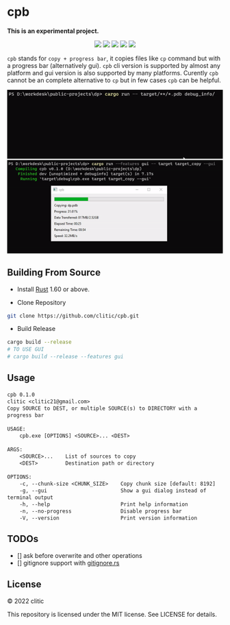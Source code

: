 # cpb

**This is an experimental project.**

<p align="center">
  <img src="https://img.shields.io/github/downloads/clitic/cpb/total?style=flat-square">
  <img src="https://img.shields.io/github/release/clitic/cpb?style=flat-square">
  <img src="https://img.shields.io/github/license/clitic/cpb?style=flat-square">
  <img src="https://img.shields.io/github/repo-size/clitic/cpb?style=flat-square">
  <img src="https://img.shields.io/tokei/lines/github/clitic/cpb?style=flat-square">
</p>

`cpb` stands for `copy + progress bar`, it copies files like `cp` command but with a progress bar (alternatively gui). `cpb` cli version is supported by almost any platform and gui version is also supported by many platforms. Curently `cpb` cannot be an complete alternative to `cp` but in few cases `cpb` can be helpful.

![showcase_cli](https://raw.githubusercontent.com/clitic/cpb/main/images/showcase_cli.gif)
![showcase_feature_gui](https://raw.githubusercontent.com/clitic/cpb/main/images/showcase_feature_gui.gif)

## Building From Source

- Install [Rust](https://www.rust-lang.org) 1.60 or above.

- Clone Repository

```bash
git clone https://github.com/clitic/cpb.git
```

- Build Release

```bash
cargo build --release
# TO USE GUI
# cargo build --release --features gui
```

## Usage

```
cpb 0.1.0
clitic <clitic21@gmail.com>
Copy SOURCE to DEST, or multiple SOURCE(s) to DIRECTORY with a progress bar

USAGE:
    cpb.exe [OPTIONS] <SOURCE>... <DEST>

ARGS:
    <SOURCE>...    List of sources to copy
    <DEST>         Destination path or directory

OPTIONS:
    -c, --chunk-size <CHUNK_SIZE>    Copy chunk size [default: 8192]
    -g, --gui                        Show a gui dialog instead of terminal output
    -h, --help                       Print help information
    -n, --no-progress                Disable progress bar
    -V, --version                    Print version information
```

## TODOs

- [] ask before overwrite and other operations
- [] gitignore support with [gitignore.rs](https://github.com/nathankleyn/gitignore.rs)

## License

&copy; 2022 clitic

This repository is licensed under the MIT license. See LICENSE for details.
